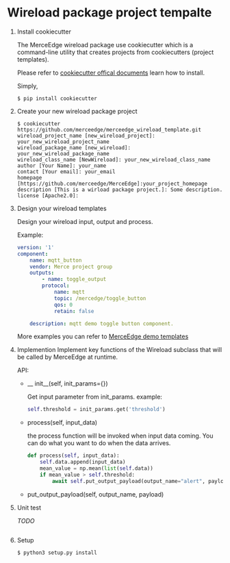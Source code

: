 # Wireload package project tempalte

1. Install cookiecutter

    The MerceEdge wireload package use cookiecutter which is a command-line utility that creates projects from cookiecutters (project templates).

    Please refer to [cookiecutter offical documents](https://cookiecutter.readthedocs.io/en/latest/installation.html) learn how to install.
    
    Simply,
    ```shell
    $ pip install cookiecutter
    ```

2. Create your new wireload package project
    
    ```shell
    $ cookiecutter https://github.com/merceedge/merceedge_wireload_template.git
    wireload_project_name [new_wireload_project]: your_new_wireload_project_name
    wireload_package_name [new_wireload]: your_new_wireload_package_name
    wireload_class_name [NewWireload]: your_new_wireload_class_name
    author [Your Name]: your_name
    contact [Your email]: your_email
    homepage [https://github.com/merceedge/MerceEdge]:your_project_homepage
    description [This is a wirload package project.]: Some description.
    license [Apache2.0]:
    ```

3. Design your wireload templates

    Design your wireload input, output and process.
    
    Example:
    ```yaml
    version: '1'
    component:
        name: mqtt_button
        vendor: Merce project group
        outputs: 
            - name: toggle_output
            protocol: 
                name: mqtt
                topic: /mercedge/toggle_button
                qos: 0
                retain: false

        description: mqtt demo toggle button component.
    ```

    More examples you can refer to [MerceEdge demo templates](https://github.com/merceedge/MerceEdge/tree/master/merceedge/tests/component_template)

4. Implemention 
    Implement key functions of the Wireload subclass that will be called by MerceEdge at runtime.

    API:
    - __ init__(self, init_params={})

        Get input parameter from init_params.
        example:
        ```python
        self.threshold = init_params.get('threshold')
        ```
    
    - process(self, input_data)

        the process function will be invoked when input data coming.
        You can do what you want to do when the data arrives.

        ```python
        def process(self, input_data):
            self.data.append(input_data)
            mean_value = np.mean(list(self.data))
            if mean_value > self.threshold:
                await self.put_output_payload(output_name="alert", payload=True)
        ```

    - put_output_payload(self, output_name, payload)


5. Unit test

    _TODO_
    ```python

    ```

6. Setup

    ```shell
    $ python3 setup.py install
    ```

    
